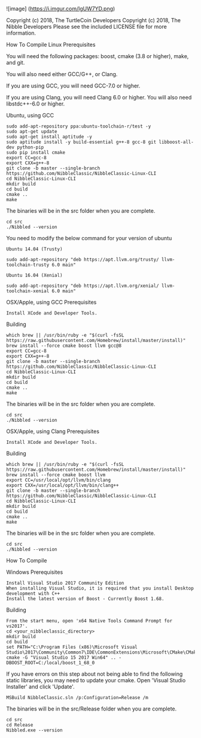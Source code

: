 ![image] (https://i.imgur.com/lgUW7YD.png)

Copyright (c) 2018, The TurtleCoin Developers
Copyright (c) 2018, The Nibble Developers
Please see the included LICENSE file for more information.

How To Compile
Linux
Prerequisites

You will need the following packages: boost, cmake (3.8 or higher), make, and git.

You will also need either GCC/G++, or Clang.

If you are using GCC, you will need GCC-7.0 or higher.

If you are using Clang, you will need Clang 6.0 or higher. You will also need libstdc++-6.0 or higher.

Ubuntu, using GCC

    sudo add-apt-repository ppa:ubuntu-toolchain-r/test -y
    sudo apt-get update
    sudo apt-get install aptitude -y
    sudo aptitude install -y build-essential g++-8 gcc-8 git libboost-all-dev python-pip
    sudo pip install cmake
    export CC=gcc-8
    export CXX=g++-8
    git clone -b master --single-branch https://github.com/NibbleClassic/NibbleClassic-Linux-CLI
    cd NibbleClassic-Linux-CLI
    mkdir build
    cd build
    cmake ..
    make

The binaries will be in the src folder when you are complete.

    cd src
    ./Nibbled --version
    
You need to modify the below command for your version of ubuntu


    Ubuntu 14.04 (Trusty)

    sudo add-apt-repository "deb https://apt.llvm.org/trusty/ llvm-toolchain-trusty 6.0 main"

    Ubuntu 16.04 (Xenial)

    sudo add-apt-repository "deb https://apt.llvm.org/xenial/ llvm-toolchain-xenial 6.0 main"

OSX/Apple, using GCC
Prerequisites

    Install XCode and Developer Tools.

Building

    which brew || /usr/bin/ruby -e "$(curl -fsSL https://raw.githubusercontent.com/Homebrew/install/master/install)"
    brew install --force cmake boost llvm gcc@8
    export CC=gcc-8
    export CXX=g++-8
    git clone -b master --single-branch https://github.com/NibbleClassic/NibbleClassic-Linux-CLI
    cd NibbleClassic-Linux-CLI
    mkdir build
    cd build
    cmake ..
    make

The binaries will be in the src folder when you are complete.

    cd src
    ./Nibbled --version

OSX/Apple, using Clang
Prerequisites

    Install XCode and Developer Tools.

Building

    which brew || /usr/bin/ruby -e "$(curl -fsSL https://raw.githubusercontent.com/Homebrew/install/master/install)"
    brew install --force cmake boost llvm
    export CC=/usr/local/opt/llvm/bin/clang
    export CXX=/usr/local/opt/llvm/bin/clang++
    git clone -b master --single-branch https://github.com/NibbleClassic/NibbleClassic-Linux-CLI
    cd NibbleClassic-Linux-CLI
    mkdir build
    cd build
    cmake ..
    make
The binaries will be in the src folder when you are complete.

    cd src
    ./Nibbled --version

How To Compile

Windows
Prerequisites

    Install Visual Studio 2017 Community Edition
    When installing Visual Studio, it is required that you install Desktop development with C++
    Install the latest version of Boost - Currently Boost 1.68.

Building

    From the start menu, open 'x64 Native Tools Command Prompt for vs2017'.
    cd <your_nibbleclassic_directory>
    mkdir build
    cd build
    set PATH="C:\Program Files (x86)\Microsoft Visual Studio\2017\Community\Common7\IDE\CommonExtensions\Microsoft\CMake\CMake\bin";%PATH%
    cmake -G "Visual Studio 15 2017 Win64" .. -DBOOST_ROOT=C:/local/boost_1_68_0

If you have errors on this step about not being able to find the following static libraries, you may need to update your cmake. Open 'Visual Studio Installer' and click 'Update'.

    MSBuild NibbleClassic.sln /p:Configuration=Release /m

The binaries will be in the src/Release folder when you are complete.

    cd src
    cd Release
    Nibbled.exe --version


